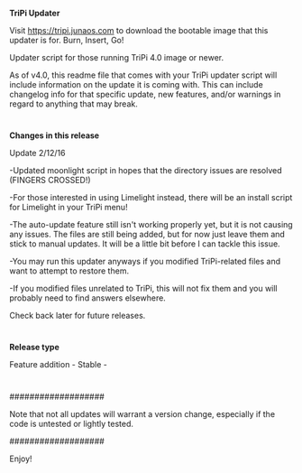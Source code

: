 **TriPi Updater**

Visit https://tripi.junaos.com to download the bootable image that this updater is for. Burn, Insert, Go!

Updater script for those running TriPi 4.0 image or newer.

As of v4.0, this readme file that comes with your TriPi updater script will include information on the update it is coming with.
This can include changelog info for that specific update, new features, and/or warnings in regard to anything that may break.

#

**Changes in this release**

Update 2/12/16

-Updated moonlight script in hopes that the directory issues are resolved (FINGERS CROSSED!)

-For those interested in using Limelight instead, there will be an install script for Limelight in your TriPi menu!

-The auto-update feature still isn't working properly yet, but it is not causing any issues. The files are still being added, but for now just leave them and stick to manual updates. It will be a little bit before I can tackle this issue.

-You may run this updater anyways if you modified TriPi-related files and want to attempt to restore them.

-If you modified files unrelated to TriPi, this will not fix them and you will probably need to find answers elsewhere.

Check back later for future releases.

#

#

**Release type**

Feature addition - Stable -
#

#

###################

Note that not all updates will warrant a version change, especially if the code is untested or lightly tested.

###################

Enjoy!
